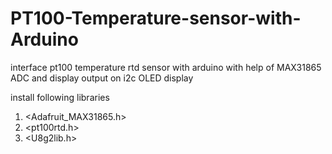# PT100-Temperature-sensor-with-Arduino
interface pt100 temperature rtd sensor with arduino with help of MAX31865 ADC and display output on i2c OLED display

install following libraries
1. <Adafruit_MAX31865.h>
2. <pt100rtd.h>
3. <U8g2lib.h>
